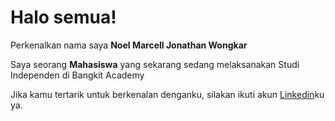# Halo semua! 

Perkenalkan nama saya **Noel Marcell Jonathan Wongkar**

Saya seorang **Mahasiswa** yang sekarang sedang melaksanakan Studi Independen di Bangkit Academy 

Jika kamu tertarik untuk berkenalan denganku, silakan ikuti akun [Linkedin](https://www.linkedin.com/in/noel-marcell-jonathan-wongkar-1072b8144/)ku ya.

